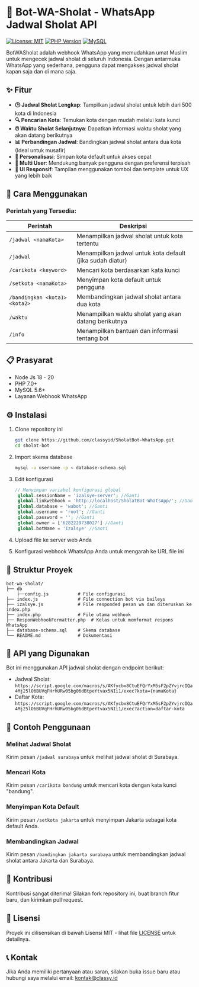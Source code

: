 # 🕌 Bot-WA-Sholat - WhatsApp Jadwal Sholat API

[![License: MIT](https://img.shields.io/badge/License-MIT-yellow.svg)](https://opensource.org/licenses/MIT)
[![PHP Version](https://img.shields.io/badge/PHP-7.0%2B-blue.svg)](https://www.php.net/)
[![MySQL](https://img.shields.io/badge/MySQL-5.6%2B-orange.svg)](https://www.mysql.com/)

BotWASholat adalah webhook WhatsApp yang memudahkan umat Muslim untuk mengecek jadwal sholat di seluruh Indonesia. Dengan antarmuka WhatsApp yang sederhana, pengguna dapat mengakses jadwal sholat kapan saja dan di mana saja.

## ✨ Fitur

- **🕒 Jadwal Sholat Lengkap**: Tampilkan jadwal sholat untuk lebih dari 500 kota di Indonesia
- **🔍 Pencarian Kota**: Temukan kota dengan mudah melalui kata kunci
- **⏰ Waktu Sholat Selanjutnya**: Dapatkan informasi waktu sholat yang akan datang berikutnya
- **📊 Perbandingan Jadwal**: Bandingkan jadwal sholat antara dua kota (Ideal untuk musafir)
- **🌟 Personalisasi**: Simpan kota default untuk akses cepat
- **👤 Multi User**: Mendukung banyak pengguna dengan preferensi terpisah
- **🎨 UI Responsif**: Tampilan menggunakan tombol dan template untuk UX yang lebih baik

## 🚀 Cara Menggunakan

### Perintah yang Tersedia:

| Perintah | Deskripsi |
|----------|-----------|
| `/jadwal <namaKota>` | Menampilkan jadwal sholat untuk kota tertentu |
| `/jadwal` | Menampilkan jadwal untuk kota default (jika sudah diatur) |
| `/carikota <keyword>` | Mencari kota berdasarkan kata kunci |
| `/setkota <namaKota>` | Menyimpan kota default untuk pengguna |
| `/bandingkan <kota1> <kota2>` | Membandingkan jadwal sholat antara dua kota |
| `/waktu` | Menampilkan waktu sholat yang akan datang berikutnya |
| `/info` | Menampilkan bantuan dan informasi tentang bot |

## 📋 Prasyarat

- Node Js 18 - 20
- PHP 7.0+
- MySQL 5.6+
- Layanan Webhook WhatsApp

## ⚙️ Instalasi

1. Clone repository ini
   ```bash
   git clone https://github.com/classyid/SholatBot-WhatsApp.git
   cd sholat-bot
   ```

2. Import skema database
   ```bash
   mysql -u username -p < database-schema.sql
   ```

3. Edit konfigurasi
   ```php
   // Menyimpan variabel konfigurasi global
    global.sessionName = 'izalsye-server'; //Ganti
    global.linkwebhook = 'http://localhost/SholatBot-WhatsApp/'; //Ganti
    global.database = 'wabot'; //Ganti
    global.username = 'root'; //Ganti
    global.password = ''; //Ganti
    global.owner = ['6282229738027'] //Ganti
    global.botName = 'Izalsye' //Ganti
   ```

4. Upload file ke server web Anda
5. Konfigurasi webhook WhatsApp Anda untuk mengarah ke URL file ini

## 🧩 Struktur Proyek

```
bot-wa-sholat/
├── db 
    ├──config.js           # File configurasi 
├── index.js               # File connection bot via baileys
├── izalsye.js             # File responded pesan wa dan diteruskan ke index.php
├── index.php              # File utama webhook
├── ResponWebhookFormatter.php  # Kelas untuk memformat respons WhatsApp
├── database-schema.sql    # Skema database
└── README.md              # Dokumentasi
```

## 🔄 API yang Digunakan

Bot ini menggunakan API jadwal sholat dengan endpoint berikut:

- Jadwal Sholat: `https://script.google.com/macros/s/AKfycbx8CtuEFQrYxM5sF2pZYvjrcIQa4Mj25lO6BUVqFHrhURw05bg06dBtpeYtvax5NIi1/exec?kota={namaKota}`
- Daftar Kota: `https://script.google.com/macros/s/AKfycbx8CtuEFQrYxM5sF2pZYvjrcIQa4Mj25lO6BUVqFHrhURw05bg06dBtpeYtvax5NIi1/exec?action=daftar-kota`

## 📱 Contoh Penggunaan

### Melihat Jadwal Sholat
Kirim pesan `/jadwal surabaya` untuk melihat jadwal sholat di Surabaya.

### Mencari Kota
Kirim pesan `/carikota bandung` untuk mencari kota dengan kata kunci "bandung".

### Menyimpan Kota Default
Kirim pesan `/setkota jakarta` untuk menyimpan Jakarta sebagai kota default Anda.

### Membandingkan Jadwal
Kirim pesan `/bandingkan jakarta surabaya` untuk membandingkan jadwal sholat antara Jakarta dan Surabaya.

## 🤝 Kontribusi

Kontribusi sangat diterima! Silakan fork repository ini, buat branch fitur baru, dan kirimkan pull request.

## 📜 Lisensi

Proyek ini dilisensikan di bawah Lisensi MIT - lihat file [LICENSE](LICENSE) untuk detailnya.

## 📞 Kontak

Jika Anda memiliki pertanyaan atau saran, silakan buka issue baru atau hubungi saya melalui email: kontak@classy.id
